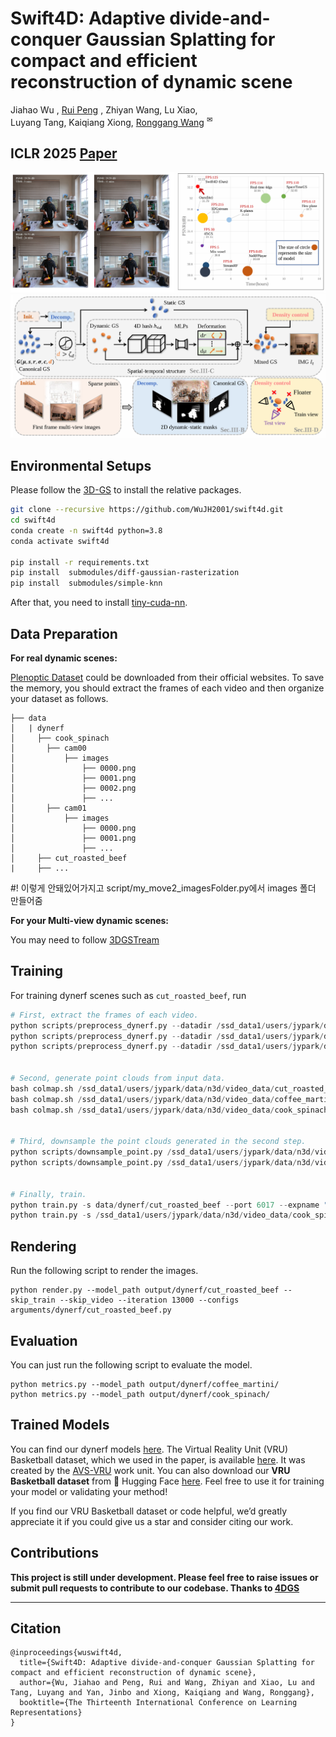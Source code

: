 # Swift4D: Adaptive divide-and-conquer Gaussian Splatting for compact and efficient reconstruction of dynamic scene
Jiahao Wu , [Rui Peng](https://prstrive.github.io/) , Zhiyan Wang, Lu Xiao, </br> Luyang Tang, Kaiqiang Xiong, [Ronggang Wang](https://www.ece.pku.edu.cn/info/1046/2147.htm) <sup>✉</sup>
## ICLR 2025 [Paper](https://openreview.net/pdf?id=c1RhJVTPwT)

![](./pictures/teaser.png)
![](./pictures/pipeline.png)

## Environmental Setups

Please follow the [3D-GS](https://github.com/graphdeco-inria/gaussian-splatting) to install the relative packages.

```bash
git clone --recursive https://github.com/WuJH2001/swift4d.git
cd swift4d
conda create -n swift4d python=3.8
conda activate swift4d

pip install -r requirements.txt
pip install  submodules/diff-gaussian-rasterization
pip install  submodules/simple-knn
```
 After that, you need to install [tiny-cuda-nn](https://github.com/NVlabs/tiny-cuda-nn).

## Data Preparation

**For real dynamic scenes:**

[Plenoptic Dataset](https://github.com/facebookresearch/Neural_3D_Video) could be downloaded from their official websites. To save the memory, you should extract the frames of each video and then organize your dataset as follows.

```
├── data
│   | dynerf
│     ├── cook_spinach
│       ├── cam00
│           ├── images
│               ├── 0000.png
│               ├── 0001.png
│               ├── 0002.png
│               ├── ...
│       ├── cam01
│           ├── images
│               ├── 0000.png
│               ├── 0001.png
│               ├── ...
│     ├── cut_roasted_beef
|     ├── ...
```
#! 이렇게 안돼있어가지고 script/my_move2_imagesFolder.py에서 images 폴더 만들어줌

**For your Multi-view dynamic scenes:**

You may need to follow [3DGSTream](https://github.com/SJoJoK/3DGStream)



## Training

For training dynerf scenes such as `cut_roasted_beef`, run
```python
# First, extract the frames of each video.
python scripts/preprocess_dynerf.py --datadir /ssd_data1/users/jypark/data/n3d/video_data/cut_roasted_beef/ ## OK
python scripts/preprocess_dynerf.py --datadir /ssd_data1/users/jypark/data/n3d/video_data/coffee_martini/ ## Ok
python scripts/preprocess_dynerf.py --datadir /ssd_data1/users/jypark/data/n3d/video_data/cook_spinach/ ## ok


# Second, generate point clouds from input data.
bash colmap.sh /ssd_data1/users/jypark/data/n3d/video_data/cut_roasted_beef llff
bash colmap.sh /ssd_data1/users/jypark/data/n3d/video_data/coffee_martini llff
bash colmap.sh /ssd_data1/users/jypark/data/n3d/video_data/cook_spinach llff ## ok!!


# Third, downsample the point clouds generated in the second step.
python scripts/downsample_point.py /ssd_data1/users/jypark/data/n3d/video_data/cut_roasted_beef/colmap/dense/workspace/fused.ply /ssd_data1/users/jypark/data/n3d/video_data/cut_roasted_beef/points3D_downsample2.ply
python scripts/downsample_point.py /ssd_data1/users/jypark/data/n3d/video_data/cook_spinach/colmap/dense/workspace/fused.ply /ssd_data1/users/jypark/data/n3d/video_data/cook_spinach/points3D_downsample2.ply # ok


# Finally, train.
python train.py -s data/dynerf/cut_roasted_beef --port 6017 --expname "dynerf/cut_roasted_beef" --configs arguments/dynerf/cut_roasted_beef.py 
python train.py -s /ssd_data1/users/jypark/data/n3d/video_data/cook_spinach --port 6017 --expname "dynerf/cook_spinach" --configs arguments/dynerf/cook_spinach.py 
```

## Rendering

Run the following script to render the images.

```
python render.py --model_path output/dynerf/cut_roasted_beef --skip_train --skip_video --iteration 13000 --configs  arguments/dynerf/cut_roasted_beef.py
```

## Evaluation

You can just run the following script to evaluate the model.

```
python metrics.py --model_path output/dynerf/coffee_martini/
python metrics.py --model_path output/dynerf/cook_spinach/
```
## Trained Models

You can find our dynerf models [here](https://1drv.ms/f/c/80737028a7921b70/EoI6KahH9KlKrZMvJ0eBGqgBSGiB-Ag0cVHpxXxb1AM_4A?e=dtkW2e).
The Virtual Reality Unit (VRU) Basketball dataset, which we used in the paper, is available  [here](https://github.com/WuJH2001/VRU-Basketball). It was created by the [AVS-VRU](https://www.avs.org.cn/index/list?catid=23) work unit.
You can also download our **VRU Basketball dataset** from 🤗 Hugging Face [here](https://huggingface.co/datasets/BestWJH/VRU_Basketball). Feel free to use it for training your model or validating your method! 

If you find our  VRU Basketball dataset or code helpful, we’d greatly appreciate it if you could give us a star and consider citing our work.


## Contributions

**This project is still under development. Please feel free to raise issues or submit pull requests to contribute to our codebase. Thanks to [4DGS](https://github.com/hustvl/4DGaussians)** 

---

## Citation


```
@inproceedings{wuswift4d,
  title={Swift4D: Adaptive divide-and-conquer Gaussian Splatting for compact and efficient reconstruction of dynamic scene},
  author={Wu, Jiahao and Peng, Rui and Wang, Zhiyan and Xiao, Lu and Tang, Luyang and Yan, Jinbo and Xiong, Kaiqiang and Wang, Ronggang},
  booktitle={The Thirteenth International Conference on Learning Representations}
}
```
